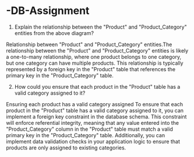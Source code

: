 ﻿# -DB-Assignment
1. Explain the relationship between the "Product" and "Product_Category" entities from the above diagram?
   
Relationship between "Product" and "Product_Category" entities.The relationship between the "Product" and "Product_Category" entities is likely a one-to-many relationship, where one product belongs to one category, but one category can have multiple products. This relationship is typically represented by a foreign key in the "Product" table that references the primary key in the "Product_Category" table.

2. How could you ensure that each product in the "Product" table has a valid category assigned to it?

Ensuring each product has a valid category assigned To ensure that each product in the "Product" table has a valid category assigned to it, you can implement a foreign key constraint in the database schema. This constraint will enforce referential integrity, meaning that any value entered into the "Product_Category" column in the "Product" table must match a valid primary key in the "Product_Category" table. Additionally, you can implement data validation checks in your application logic to ensure that products are only assigned to existing categories.

